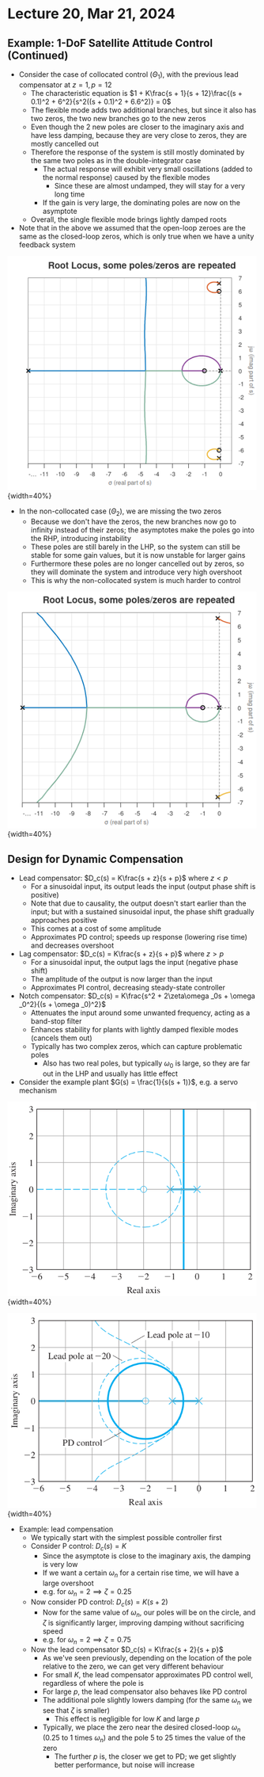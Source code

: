 # Lecture 20, Mar 21, 2024

## Example: 1-DoF Satellite Attitude Control (Continued)

* Consider the case of collocated control ($\Theta _1$), with the previous lead compensator at $z = 1, p = 12$
	* The characteristic equation is $1 + K\frac{s + 1}{s + 12}\frac{(s + 0.1)^2 + 6^2}{s^2((s + 0.1)^2 + 6.6^2)} = 0$
	* The flexible mode adds two additional branches, but since it also has two zeros, the two new branches go to the new zeros
	* Even though the 2 new poles are closer to the imaginary axis and have less damping, because they are very close to zeros, they are mostly cancelled out
	* Therefore the response of the system is still mostly dominated by the same two poles as in the double-integrator case
		* The actual response will exhibit very small oscillations (added to the normal response) caused by the flexible modes
			* Since these are almost undamped, they will stay for a very long time
		* If the gain is very large, the dominating poles are now on the asymptote
	* Overall, the single flexible mode brings lightly damped roots
* Note that in the above we assumed that the open-loop zeroes are the same as the closed-loop zeros, which is only true when we have a unity feedback system

![Root locus plot of the collocated case.](./imgs/lec20_1.png){width=40%}

* In the non-collocated case ($\Theta _2$), we are missing the two zeros
	* Because we don't have the zeros, the new branches now go to infinity instead of their zeros; the asymptotes make the poles go into the RHP, introducing instability
	* These poles are still barely in the LHP, so the system can still be stable for some gain values, but it is now unstable for larger gains
	* Furthermore these poles are no longer cancelled out by zeros, so they will dominate the system and introduce very high overshoot
	* This is why the non-collocated system is much harder to control

![Root locus plot of the non-collocated case.](./imgs/lec20_2.png){width=40%}

## Design for Dynamic Compensation

* Lead compensator: $D_c(s) = K\frac{s + z}{s + p}$ where $z < p$
	* For a sinusoidal input, its output leads the input (output phase shift is positive)
	* Note that due to causality, the output doesn't start earlier than the input; but with a sustained sinusoidal input, the phase shift gradually approaches positive
	* This comes at a cost of some amplitude
	* Approximates PD control; speeds up response (lowering rise time) and decreases overshoot
* Lag compensator: $D_c(s) = K\frac{s + z}{s + p}$ where $z > p$
	* For a sinusoidal input, the output lags the input (negative phase shift)
	* The amplitude of the output is now larger than the input
	* Approximates PI control, decreasing steady-state controller
* Notch compensator: $D_c(s) = K\frac{s^2 + 2\zeta\omega _0s + \omega _0^2}{(s + \omega _0)^2}$
	* Attenuates the input around some unwanted frequency, acting as a band-stop filter
	* Enhances stability for plants with lightly damped flexible modes (cancels them out)
	* Typically has two complex zeros, which can capture problematic poles
		* Also has two real poles, but typically $\omega _0$ is large, so they are far out in the LHP and usually has little effect
* Consider the example plant $G(s) = \frac{1}{s(s + 1)}$, e.g. a servo mechanism

![Root locus plots for a P (solid line) and PD (dashed line) controller.](./imgs/lec20_3.png){width=40%}

![Root locus plots for different lead compensator gains.](./imgs/lec20_4.png){width=40%}

* Example: lead compensation
	* We typically start with the simplest possible controller first
	* Consider P control: $D_c(s) = K$
		* Since the asymptote is close to the imaginary axis, the damping is very low
		* If we want a certain $\omega _n$ for a certain rise time, we will have a large overshoot
		* e.g. for $\omega _n = 2 \implies \zeta = 0.25$
	* Now consider PD control: $D_c(s) = K(s + 2)$
		* Now for the same value of $\omega _n$, our poles will be on the circle, and $\zeta$ is significantly larger, improving damping without sacrificing speed
		* e.g. for $\omega _n = 2 \implies \zeta  = 0.75$
	* Now the lead compensator $D_c(s) = K\frac{s + 2}{s + p}$
		* As we've seen previously, depending on the location of the pole relative to the zero, we can get very different behaviour
		* For small $K$, the lead compensator approximates PD control well, regardless of where the pole is
		* For large $p$, the lead compensator also behaves like PD control
		* The additional pole slightly lowers damping (for the same $\omega _n$ we see that $\zeta$ is smaller)
			* This effect is negligible for low $K$ and large $p$
		* Typically, we place the zero near the desired closed-loop $\omega _n$ (0.25 to 1 times $\omega _n$) and the pole 5 to 25 times the value of the zero
			* The further $p$ is, the closer we get to PD; we get slightly better performance, but noise will increase

